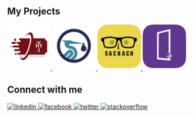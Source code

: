 ## My Projects

<div align="left">
  <a
    href="https://play.google.com/store/apps/details?id=com.flutter.raiya_ticketing_mobile_app"
    target="_blank" 
  >
    <img
    src=https://github.com/ahmedqais6/ahmedqais6/blob/master/assets/raiya_ticket.png?&style=for-the-badge&logo=github&logoColor=white
    alt=github style="margin-bottom: 5px; height: 100px;" />
  </a>
  <a href="https://orderii.co/" target="_blank" rel="noopener noreferrer">
    <img
    src=https://github.com/ahmedqais6/ahmedqais6/blob/master/assets/orderii.png?&style=for-the-badge&logo=github&logoColor=white
    alt=github style="margin-bottom: 5px; height: 100px;" />
  </a>

  <a href="https://sachach.org/" target="_blank">
    <img
    src=https://github.com/ahmedqais6/ahmedqais6/blob/master/assets/sachach.png?&style=for-the-badge&logo=github&logoColor=white
    alt=github style="margin-bottom: 5px; height: 100px;" />
  </a>
  <a href="https://etar.online/" target="_blank">
    <img
    src=https://github.com/ahmedqais6/ahmedqais6/blob/master/assets/etar.png?&style=for-the-badge&logo=github&logoColor=white
    alt=github style="margin-bottom: 5px; height: 100px;" />
  </a>
</div>

## Connect with me

<div align="left">
  <a href="https://linkedin.com/in/ahmedqais6" target="_blank">
    <img
    src=https://img.shields.io/badge/linkedin-%231E77B5.svg?&style=for-the-badge&logo=linkedin&logoColor=white
    alt=linkedin style="margin-bottom: 0px;" />
  </a>
  <a href="https://www.facebook.com/ahmedqais6" target="_blank">
    <img
    src=https://img.shields.io/badge/facebook-%232E87FB.svg?&style=for-the-badge&logo=facebook&logoColor=white
    alt=facebook style="margin-bottom: 0px;" />
  </a>
    <a href="https://twitter.com/ahmedqais66" target="_blank">
    <img
    src=https://img.shields.io/badge/twitter-%2300acee.svg?&style=for-the-badge&logo=twitter&logoColor=white
    alt=twitter style="margin-bottom: 0px;" />
  </a>
  <a href="https://stackoverflow.com/users/11250591/ahmed" target="_blank">
    <img
    src=https://img.shields.io/badge/stackoverflow-%23F28032.svg?&style=for-the-badge&logo=stackoverflow&logoColor=white
    alt=stackoverflow style="margin-bottom: 0px;" />
  </a>
</div>
<br />

